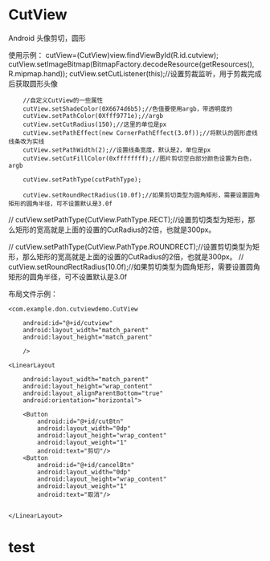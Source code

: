 # CutView
Android 头像剪切，圆形

使用示例：
 cutView=(CutView)view.findViewById(R.id.cutview);
        cutView.setImageBitmap(BitmapFactory.decodeResource(getResources(), R.mipmap.hand));
        cutView.setCutListener(this);//设置剪裁监听，用于剪裁完成后获取圆形头像

        //自定义CutView的一些属性
        cutView.setShadeColor(0X6674d6b5);//色值要使用argb，带透明度的
        cutView.setPathColor(0Xfff9771e);//argb
        cutView.setCutRadius(150);//这里的单位是px
        cutView.setPathEffect(new CornerPathEffect(3.0f));//将默认的圆形虚线线条改为实线
        cutView.setPathWidth(2);//设置线条宽度，默认是2，单位是px
        cutView.setCutFillColor(0xffffffff);//图片剪切空白部分颜色设置为白色，argb

        cutView.setPathType(cutPathType);

        cutView.setRoundRectRadius(10.0f);//如果剪切类型为圆角矩形，需要设置圆角矩形的圆角半径，可不设置默认是3.0f

//        cutView.setPathType(CutView.PathType.RECT);//设置剪切类型为矩形，那么矩形的宽高就是上面的设置的CutRadius的2倍，也就是300px。

//        cutView.setPathType(CutView.PathType.ROUNDRECT);//设置剪切类型为矩形，那么矩形的宽高就是上面的设置的CutRadius的2倍，也就是300px。
//        cutView.setRoundRectRadius(10.0f);//如果剪切类型为圆角矩形，需要设置圆角矩形的圆角半径，可不设置默认是3.0f


布局文件示例：
<?xml version="1.0" encoding="utf-8"?>
<RelativeLayout xmlns:android="http://schemas.android.com/apk/res/android"
    android:layout_width="match_parent"
    android:layout_height="match_parent">


    <com.example.don.cutviewdemo.CutView

        android:id="@+id/cutview"
        android:layout_width="match_parent"
        android:layout_height="match_parent"

        />

    <LinearLayout

        android:layout_width="match_parent"
        android:layout_height="wrap_content"
        android:layout_alignParentBottom="true"
        android:orientation="horizontal">

        <Button
            android:id="@+id/cutBtn"
            android:layout_width="0dp"
            android:layout_height="wrap_content"
            android:layout_weight="1"
            android:text="剪切"/>
        <Button
            android:id="@+id/cancelBtn"
            android:layout_width="0dp"
            android:layout_height="wrap_content"
            android:layout_weight="1"
            android:text="取消"/>


    </LinearLayout>



</RelativeLayout>

# test
